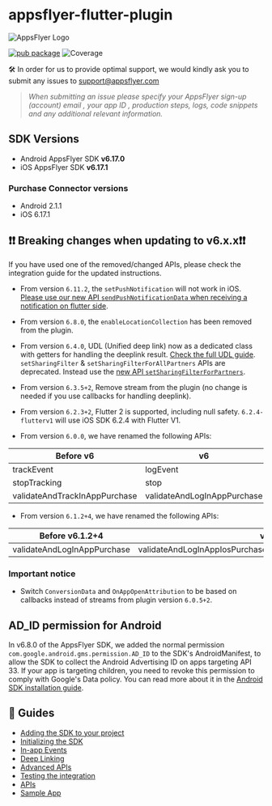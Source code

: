 # appsflyer-flutter-plugin

![AppsFlyer Logo](https://massets.appsflyer.com/wp-content/uploads/2018/06/20092440/static-ziv_1TP.png)

[![pub package](https://img.shields.io/pub/v/appsflyer_sdk.svg)](https://pub.dartlang.org/packages/appsflyer_sdk)
![Coverage](https://raw.githubusercontent.com/AppsFlyerSDK/appsflyer-flutter-plugin/master/coverage_badge.svg)

🛠 In order for us to provide optimal support, we would kindly ask you to submit any issues to <support@appsflyer.com>

> *When submitting an issue please specify your AppsFlyer sign-up (account) email , your app ID , production steps, logs, code snippets and any additional relevant information.*

## SDK Versions

- Android AppsFlyer SDK **v6.17.0**
- iOS AppsFlyer SDK **v6.17.1**

### Purchase Connector versions

- Android 2.1.1
- iOS 6.17.1

## ❗❗ Breaking changes when updating to v6.x.x❗❗

If you have used one of the removed/changed APIs, please check the integration guide for the updated instructions.

- From version `6.11.2`, the `setPushNotification` will not work in iOS. [Please use our new API `sendPushNotificationData` when receiving a notification on flutter side](/doc/API.md#sendPushNotificationData).

- From version `6.8.0`, the `enableLocationCollection` has been removed from the plugin.

- From version `6.4.0`, UDL (Unified deep link) now as a dedicated class with getters for handling the deeplink result.
[Check the full UDL guide](https://github.com/AppsFlyerSDK/appsflyer-flutter-plugin/blob/master/doc/Guides.md#-3-unified-deep-linking).
`setSharingFilter` & `setSharingFilterForAllPartners` APIs are deprecated.
Instead use the [new API `setSharingFilterForPartners`](https://github.com/AppsFlyerSDK/appsflyer-flutter-plugin/blob/RD-69098/update6.4.0%26more/doc/API.md#setSharingFilterForPartners).

- From version `6.3.5+2`, Remove stream from the plugin (no change is needed if you use callbacks for handling deeplink).

- From version `6.2.3+2`, Flutter 2 is supported, including null safety.
`6.2.4-flutterv1` will use iOS SDK 6.2.4 with Flutter V1.

- From version `6.0.0`, we have renamed the following APIs:

|Before v6                      | v6                          |
|-------------------------------|-----------------------------|
| trackEvent                    | logEvent                    |
| stopTracking                  | stop                        |
| validateAndTrackInAppPurchase | validateAndLogInAppPurchase |

- From version `6.1.2+4`, we have renamed the following APIs:

|Before v6.1.2+4                | v6.1.2+4                    |
|-------------------------------|-----------------------------|
| validateAndLogInAppPurchase | validateAndLogInAppIosPurchase/validateAndLogInAppAndroidPurchase |

### Important notice

- Switch `ConversionData` and `OnAppOpenAttribution` to be based on callbacks instead of streams from plugin version `6.0.5+2`.

## AD_ID permission for Android

In v6.8.0 of the AppsFlyer SDK, we added the normal permission `com.google.android.gms.permission.AD_ID` to the SDK's AndroidManifest,
to allow the SDK to collect the Android Advertising ID on apps targeting API 33.
If your app is targeting children, you need to revoke this permission to comply with Google's Data policy.
You can read more about it in the [Android SDK installation guide](https://dev.appsflyer.com/hc/docs/install-android-sdk#the-ad_id-permission).

## 📖 Guides

- [Adding the SDK to your project](/doc/Installation.md)
- [Initializing the SDK](/doc/BasicIntegration.md)
- [In-app Events](/doc/InAppEvents.md)
- [Deep Linking](/doc/DeepLink.md)
- [Advanced APIs](/doc/AdvancedAPI.md)
- [Testing the integration](/doc/Testing.md)
- [APIs](/doc/API.md)
- [Sample App](/example)
